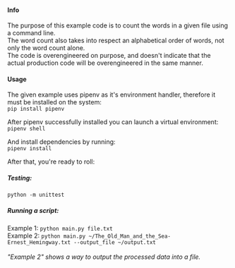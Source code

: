 #### Info
The purpose of this example code is to count the words in a given file using a command line.\
The word count also takes into respect an alphabetical order of words, not only the word count alone.\
The code is overengineered on purpose, and doesn't indicate that the actual production code will be overengineered in the same manner.

#### Usage
The given example uses pipenv as it's environment handler, therefore it must be installed on the system: \
`pip install pipenv`

After pipenv successfully installed you can launch a virtual environment: \
`pipenv shell`

And install dependencies by running: \
`pipenv install`

After that, you're ready to roll:
##### Testing: 
`python -m unittest`

##### Running a script: 
Example 1: `python main.py file.txt` \
Example 2: `python main.py ~/The_Old_Man_and_the_Sea-Ernest_Hemingway.txt --output_file ~/output.txt` \
 \
_"Example 2" shows a way to output the processed data into a file._

